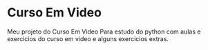 # Curso Em Video
Meu projeto do Curso Em Video
Para estudo do python com aulas e exercicios do curso em video e alguns exercicios extras.
